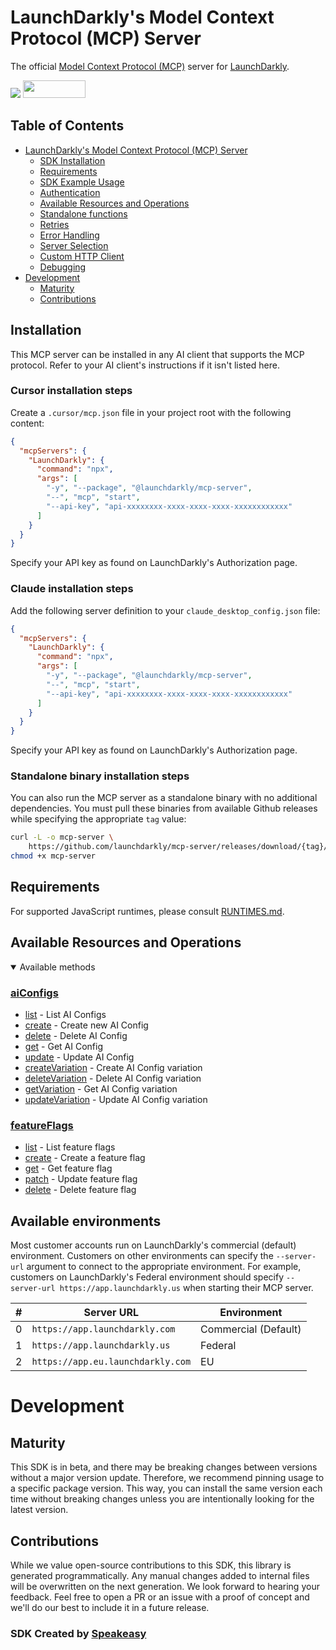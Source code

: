# LaunchDarkly's Model Context Protocol (MCP) Server

The official [Model Context Protocol (MCP)](https://modelcontextprotocol.io/) server for [LaunchDarkly](https://launchdarkly.com/).

<div align="left">
    <a href="https://www.speakeasy.com/?utm_source=@launchdarkly/mcp-server&utm_campaign=typescript"><img src="https://custom-icon-badges.demolab.com/badge/-Built%20By%20Speakeasy-212015?style=for-the-badge&logoColor=FBE331&logo=speakeasy&labelColor=545454" /></a>
    <a href="https://opensource.org/licenses/MIT">
        <img src="https://img.shields.io/badge/License-MIT-blue.svg" style="width: 100px; height: 28px;" />
    </a>
</div>

<!-- No Summary [summary] -->

<!-- Start Table of Contents [toc] -->
## Table of Contents
<!-- $toc-max-depth=2 -->
* [LaunchDarkly's Model Context Protocol (MCP) Server](#launchdarklys-model-context-protocol-mcp-server)
  * [SDK Installation](#sdk-installation)
  * [Requirements](#requirements)
  * [SDK Example Usage](#sdk-example-usage)
  * [Authentication](#authentication)
  * [Available Resources and Operations](#available-resources-and-operations)
  * [Standalone functions](#standalone-functions)
  * [Retries](#retries)
  * [Error Handling](#error-handling)
  * [Server Selection](#server-selection)
  * [Custom HTTP Client](#custom-http-client)
  * [Debugging](#debugging)
* [Development](#development)
  * [Maturity](#maturity)
  * [Contributions](#contributions)

<!-- End Table of Contents [toc] -->

<!-- No SDK Installation [installation] -->
## Installation

This MCP server can be installed in any AI client that supports the MCP protocol. Refer to your AI client's instructions if it isn't listed here.

### Cursor installation steps

Create a `.cursor/mcp.json` file in your project root with the following content:

```json
{
  "mcpServers": {
    "LaunchDarkly": {
      "command": "npx",
      "args": [
        "-y", "--package", "@launchdarkly/mcp-server",
        "--", "mcp", "start",
        "--api-key", "api-xxxxxxxx-xxxx-xxxx-xxxx-xxxxxxxxxxxx"
      ]
    }
  }
}
```

Specify your API key as found on LaunchDarkly's Authorization page.

### Claude installation steps

Add the following server definition to your `claude_desktop_config.json` file:

```json
{
  "mcpServers": {
    "LaunchDarkly": {
      "command": "npx",
      "args": [
        "-y", "--package", "@launchdarkly/mcp-server",
        "--", "mcp", "start",
        "--api-key", "api-xxxxxxxx-xxxx-xxxx-xxxx-xxxxxxxxxxxx"
      ]
    }
  }
}
```

Specify your API key as found on LaunchDarkly's Authorization page.

### Standalone binary installation steps

You can also run the MCP server as a standalone binary with no additional dependencies. You must pull these binaries from available Github releases while specifying the appropriate `tag` value:

```bash
curl -L -o mcp-server \
    https://github.com/launchdarkly/mcp-server/releases/download/{tag}/mcp-server-bun-darwin-arm64 && \
chmod +x mcp-server
```

<!-- Start Requirements [requirements] -->
## Requirements

For supported JavaScript runtimes, please consult [RUNTIMES.md](RUNTIMES.md).
<!-- End Requirements [requirements] -->

<!-- No SDK Example Usage [usage] -->

<!-- No Authentication [security] -->

<!-- Start Available Resources and Operations [operations] -->
## Available Resources and Operations

<details open>
<summary>Available methods</summary>

### [aiConfigs](docs/sdks/aiconfigs/README.md)

* [list](docs/sdks/aiconfigs/README.md#list) - List AI Configs
* [create](docs/sdks/aiconfigs/README.md#create) - Create new AI Config
* [delete](docs/sdks/aiconfigs/README.md#delete) - Delete AI Config
* [get](docs/sdks/aiconfigs/README.md#get) - Get AI Config
* [update](docs/sdks/aiconfigs/README.md#update) - Update AI Config
* [createVariation](docs/sdks/aiconfigs/README.md#createvariation) - Create AI Config variation
* [deleteVariation](docs/sdks/aiconfigs/README.md#deletevariation) - Delete AI Config variation
* [getVariation](docs/sdks/aiconfigs/README.md#getvariation) - Get AI Config variation
* [updateVariation](docs/sdks/aiconfigs/README.md#updatevariation) - Update AI Config variation

### [featureFlags](docs/sdks/featureflags/README.md)

* [list](docs/sdks/featureflags/README.md#list) - List feature flags
* [create](docs/sdks/featureflags/README.md#create) - Create a feature flag
* [get](docs/sdks/featureflags/README.md#get) - Get feature flag
* [patch](docs/sdks/featureflags/README.md#patch) - Update feature flag
* [delete](docs/sdks/featureflags/README.md#delete) - Delete feature flag


</details>
<!-- End Available Resources and Operations [operations] -->

<!-- No Standalone functions [standalone-funcs] -->

<!-- No Retries [retries] -->

<!-- No Error Handling [errors] -->

<!-- No Server Selection [server] -->

<!-- No Custom HTTP Client [http-client] -->

<!-- No Debugging [debug] -->

<!-- Placeholder for Future Speakeasy SDK Sections -->

## Available environments

Most customer accounts run on LaunchDarkly's commercial (default) environment. Customers on other environments can specify the `--server-url` argument to connect to the appropriate environment. For example, customers on LaunchDarkly's Federal environment should specify `--server-url https://app.launchdarkly.us` when starting their MCP server.

| #   | Server URL                        | Environment          |
| --- | --------------------------------- | -------------------- |
| 0   | `https://app.launchdarkly.com`    | Commercial (Default) |
| 1   | `https://app.launchdarkly.us`     | Federal              |
| 2   | `https://app.eu.launchdarkly.com` | EU                   |

# Development

## Maturity

This SDK is in beta, and there may be breaking changes between versions without a major version update. Therefore, we recommend pinning usage
to a specific package version. This way, you can install the same version each time without breaking changes unless you are intentionally
looking for the latest version.

## Contributions

While we value open-source contributions to this SDK, this library is generated programmatically. Any manual changes added to internal files will be overwritten on the next generation. 
We look forward to hearing your feedback. Feel free to open a PR or an issue with a proof of concept and we'll do our best to include it in a future release. 

### SDK Created by [Speakeasy](https://www.speakeasy.com/?utm_source=@launchdarkly/mcp-server&utm_campaign=typescript)
